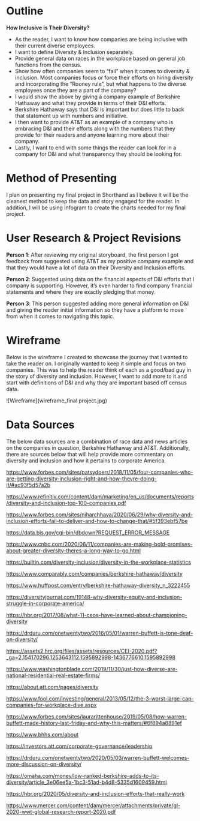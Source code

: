 # Outline

**How Inclusive is Their Diversity?**

-	As the reader, I want to know how companies are being inclusive with their current diverse employees.  
-	I want to define Diversity & Inclusion separately.
-	Provide general data on races in the workplace based on general job functions from the census.  
-	Show how often companies seem to “fail” when it comes to diversity & inclusion.  Most companies focus or force their efforts on hiring diversity and incorporating the “Rooney rule”, but what happens to the diverse employees once they are a part of the company?
-	I would show the above by giving a company example of Berkshire Hathaway and what they provide in terms of their D&I efforts. 
-	Berkshire Hathaway says that D&I is important but does little to back that statement up with numbers and initiative. 
-	I then want to provide AT&T as an example of a company who is embracing D&I and their efforts along with the numbers that they provide for their readers and anyone learning more about their company.  
-	Lastly, I want to end with some things the reader can look for in a company for D&I and what transparency they should be looking for. 

# Method of Presenting

I plan on presenting my final project in Shorthand as I believe it will be the cleanest method to keep the data and story engaged for the reader.  In addition, I will be using Infogram to create the charts needed for my final project.

# User Research & Project Revisions

**Person 1**: 
After reviewing my original storyboard, the first person I got feedback from suggested using AT&T as my positive company example and that they would have a lot of data on their Diversity and Inclusion efforts. 

**Person 2**: 
Suggested using data on the financial aspects of D&I efforts that I company is supporting.  However, it’s even harder to find company financial statements and where they are exactly pledging that money.  

**Person 3**: 
This person suggested adding more general information on D&I and giving the reader initial information so they have a platform to move from when it comes to navigating this topic. 


# Wireframe

Below is the wireframe I created to showcase the journey that I wanted to take the reader on.  I originally wanted to keep it simple and focus on two companies.  This was to help the reader think of each as a good/bad guy in the story of diversity and inclusion.  However, I want to add more to it and start with definitions of D&I and why they are important based off census data. 

![Wireframe](wireframe_final project.jpg)

# Data Sources

The below data sources are a combination of race data and news articles on the companies in question, Berkshire Hathaway and AT&T.  Additionally, there are sources below that will help provide more commentary on diversity and inclusion and how it pertains to corporate America. 

https://www.forbes.com/sites/patsydoerr/2018/11/05/four-companies-who-are-getting-diversity-inclusion-right-and-how-theyre-doing-it/#ac93f5d57a2b

https://www.refinitiv.com/content/dam/marketing/en_us/documents/reports/diversity-and-inclusion-top-100-companies.pdf

https://www.forbes.com/sites/niharchhaya/2020/06/29/why-diversity-and-inclusion-efforts-fail-to-deliver-and-how-to-change-that/#5f393ebf57be

https://data.bls.gov/cgi-bin/dbdown?REQUEST_ERROR_MESSAGE

https://www.cnbc.com/2020/06/11/companies-are-making-bold-promises-about-greater-diversity-theres-a-long-way-to-go.html

https://builtin.com/diversity-inclusion/diversity-in-the-workplace-statistics

https://www.comparably.com/companies/berkshire-hathaway/diversity

https://www.huffpost.com/entry/berkshire-hathaway-diversity_n_3222455

https://diversityjournal.com/19148-why-diversity-equity-and-inclusion-struggle-in-corporate-america/

https://hbr.org/2017/08/what-11-ceos-have-learned-about-championing-diversity

https://drduru.com/onetwentytwo/2016/05/01/warren-buffett-is-tone-deaf-on-diversity/

https://assets2.hrc.org/files/assets/resources/CEI-2020.pdf?_ga=2.154170296.1253643112.1595892998-1436776610.1595892998

https://www.washingtonblade.com/2019/11/30/just-how-diverse-are-national-residential-real-estate-firms/

https://about.att.com/pages/diversity

https://www.fool.com/investing/general/2013/05/12/the-3-worst-large-cap-companies-for-workplace-dive.aspx

https://www.forbes.com/sites/laurarittenhouse/2019/05/08/how-warren-buffett-made-history-last-friday-and-why-this-matters/#6f894a8891ef

https://www.bhhs.com/about

https://investors.att.com/corporate-governance/leadership

https://drduru.com/onetwentytwo/2020/05/03/warren-buffett-welcomes-more-discussion-on-diversity/

https://omaha.com/money/low-ranked-berkshire-adds-to-its-diversity/article_3e06ee5a-1bc3-51ad-b4d8-5335d1609459.html

https://hbr.org/2020/05/diversity-and-inclusion-efforts-that-really-work

https://www.mercer.com/content/dam/mercer/attachments/private/gl-2020-wwt-global-research-report-2020.pdf

